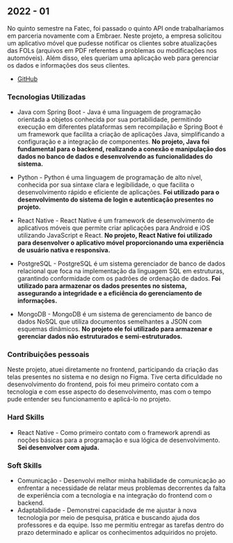 ## 2022 - 01
No quinto semestre na Fatec, foi passado o quinto API onde trabalharíamos em parceria novamente com a Embraer. Neste projeto, a empresa solicitou um aplicativo móvel que pudesse notificar os clientes sobre atualizações das FOLs (arquivos em PDF referentes a problemas ou modificações nos automóveis). Além disso, eles queriam uma aplicação web para gerenciar os dados e informações dos seus clientes.

- [GitHub](https://github.com/Vitor-y/eFol-app)

### Tecnologias Utilizadas

- Java com Spring Boot - Java é uma linguagem de programação orientada a objetos conhecida por sua portabilidade, permitindo execução em diferentes plataformas sem recompilação e Spring Boot é um framework que facilita a criação de aplicações Java, simplificando a configuração e a integração de componentes. **No projeto, Java foi fundamental para o backend, realizando a conexão e manipulação dos dados no banco de dados e desenvolvendo as funcionalidades do sistema.**

- Python - Python é uma linguagem de programação de alto nível, conhecida por sua sintaxe clara e legibilidade, o que facilita o desenvolvimento rápido e eficiente de aplicações. **Foi utilizado para o desenvolvimento do sistema de login e autenticação presentes no projeto.**

- React Native - React Native é um framework de desenvolvimento de aplicativos móveis que permite criar aplicações para Android e iOS utilizando JavaScript e React. **No projeto, React Native foi utilizado para desenvolver o aplicativo móvel proporcionando uma experiência de usuário nativa e responsiva.**

- PostgreSQL - PostgreSQL é um sistema gerenciador de banco de dados relacional que foca na implementação da linguagem SQL em estruturas, garantindo conformidade com os padrões de ordenação de dados. **Foi utilizado para armazenar os dados presentes no sistema, assegurando a integridade e a eficiência do gerenciamento de informações.**

- MongoDB - MongoDB é um sistema de gerenciamento de banco de dados NoSQL que utiliza documentos semelhantes a JSON com esquemas dinâmicos. **No projeto ele foi utilizado para armazenar e gerenciar dados não estruturados e semi-estruturados.** 

### Contribuições pessoais 

Neste projeto, atuei diretamente no frontend, participando da criação das telas presentes no sistema e no design no Figma. Tive certa dificuldade no desenvolvimento do frontend, pois foi meu primeiro contato com a tecnologia e com esse aspecto do desenvolvimento, mas com o tempo pude entender seu funcionamento e aplicá-lo no projeto.

### Hard Skills 

- React Native - Como primeiro contato com o framework aprendi as noções básicas para a programação e sua lógica de desenvolvimento. **Sei desenvolver com ajuda.**

### Soft Skills 

- Comunicação - Desenvolvi melhor minha habilidade de comunicação ao enfrentar a necessidade de relatar meus problemas decorrentes da falta de experiência com a tecnologia e na integração do frontend com o backend.
- Adaptabilidade - Demonstrei capacidade de me ajustar à nova tecnologia por meio de pesquisa, prática e buscando ajuda dos professores e da equipe. Isso me permitiu entregar as tarefas dentro do prazo determinado e aplicar os conhecimentos adquiridos no projeto.
